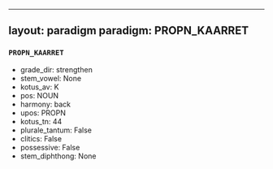 
---
layout: paradigm
paradigm: PROPN_KAARRET
---
### ` PROPN_KAARRET `


* grade_dir: strengthen
* stem_vowel: None
* kotus_av: K
* pos: NOUN
* harmony: back
* upos: PROPN
* kotus_tn: 44
* plurale_tantum: False
* clitics: False
* possessive: False
* stem_diphthong: None
